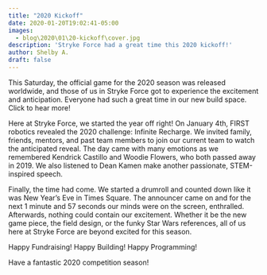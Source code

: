 ```yaml
---
title: "2020 Kickoff"
date: 2020-01-20T19:02:41-05:00
images:
  - blog\2020\01\20-kickoff\cover.jpg
description: 'Stryke Force had a great time this 2020 kickoff!'
author: Shelby A.
draft: false
---
```


This Saturday, the official game for the 2020 season was released worldwide, and those of us in Stryke Force got to experience the excitement and anticipation. Everyone had such a great time in our new build space. Click to hear more!

<!--more-->

Here at Stryke Force, we started the year off right! On January 4th, FIRST robotics revealed the 2020 challenge: Infinite Recharge. We invited family, friends, mentors, and past team members to join our current team to watch the anticipated reveal. The day came with many emotions as we remembered Kendrick Castillo and Woodie Flowers, who both passed away in 2019. We also listened to Dean Kamen make another passionate, STEM-inspired speech.

Finally, the time had come. We started a drumroll and counted down like it was New Year’s Eve in Times Square. The announcer came on and for the next 1 minute and 57 seconds our minds were on the screen, enthralled. Afterwards, nothing could contain our excitement. Whether it be the new game piece, the field design, or the funky Star Wars references, all of us here at Stryke Force are beyond excited for this season.

Happy Fundraising! Happy Building! Happy Programming! 

Have a fantastic 2020 competition season!
